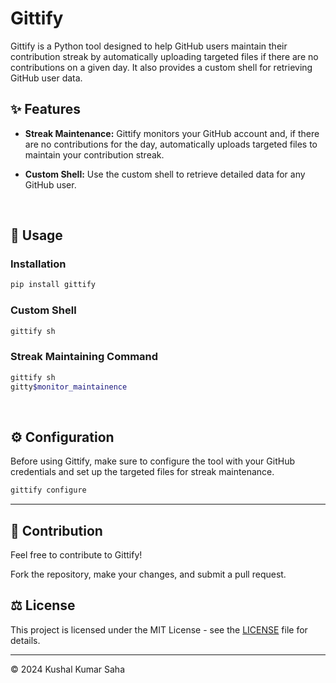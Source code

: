 # Gittify

Gittify is a Python tool designed to help GitHub users maintain their contribution streak by automatically uploading targeted files if there are no contributions on a given day. It also provides a custom shell for retrieving GitHub user data.

## ✨ Features

- **Streak Maintenance:** Gittify monitors your GitHub account and, if there are no contributions for the day, automatically uploads targeted files to maintain your contribution streak.

- **Custom Shell:** Use the custom shell to retrieve detailed data for any GitHub user.


<br>

## 🚀 Usage

### Installation

```bash
pip install gittify
```

### Custom Shell

```bash
gittify sh
```

### Streak Maintaining Command

```bash
gittify sh
gitty$monitor_maintainence
```

<br>

## ⚙️ Configuration

Before using Gittify, make sure to configure the tool with your GitHub credentials and set up the targeted files for streak maintenance.

```bash
gittify configure
```

<hr>

## 🤝 Contribution

Feel free to contribute to Gittify!

Fork the repository, make your changes, and submit a pull request.


## ⚖️ License

This project is licensed under the MIT License - see the <a href=''>LICENSE</a> file for details.

<hr>

© 2024 Kushal Kumar Saha
